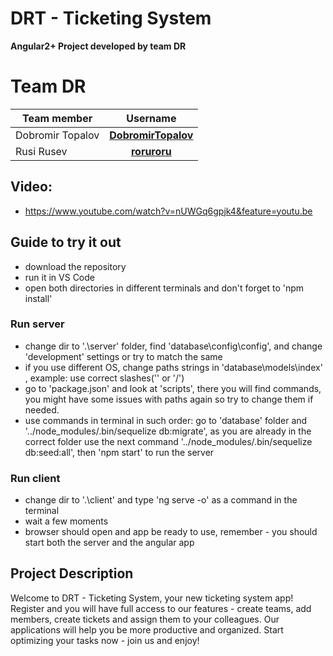 # DRT - Ticketing System
**Angular2+ Project developed by team DR**

# Team DR
| Team member         | Username                                                                    |
| -------------       | :--------:                                                                  |
| Dobromir Topalov    | [**DobromirTopalov**](https://github.com/DobromirTopalov)                   |
| Rusi Rusev          | [**roruroru**](https://github.com/roruroru)                                 |

## Video:
   * https://www.youtube.com/watch?v=nUWGq6gpjk4&feature=youtu.be

## Guide to try it out
  * download the repository
  * run it in VS Code
  * open both directories in different terminals and don't forget to 'npm install'
  ### Run server
  * change dir to '.\server' folder, find 'database\config\config', and change 'development' settings or try to match the same
  * if you use different OS, change paths strings in 'database\models\index' , example: use correct slashes('\' or '/')
  * go to 'package.json' and look at 'scripts', there you will find commands, you might have some issues with paths again so try to change them if needed.
  * use commands in terminal in such order: go to 'database' folder and '../node_modules/.bin/sequelize db:migrate', as you are already in the correct folder use the next command '../node_modules/.bin/sequelize db:seed:all', then 'npm start' to run the server
  ### Run client
  * change dir to '.\client' and type 'ng serve -o' as a command in the terminal
  * wait a few moments
  * browser should open and app be ready to use, remember - you should start both the server and the angular app
  
## Project Description
Welcome to DRT - Ticketing System, your new ticketing system app! Register and you will have full access to our features - create teams, add members, create tickets and assign them to your colleagues. Our applications will help you be more productive and organized.
Start optimizing your tasks now - join us and enjoy!
